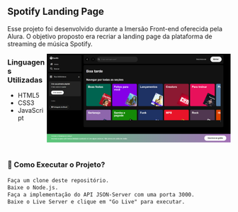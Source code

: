 <h2 align="left">Spotify Landing Page</h2>

<p align="left">Esse projeto foi desenvolvido durante a Imersão Front-end oferecida pela Alura. O objetivo proposto era recriar a landing page da plataforma de streaming de música Spotify.</p>

<img align="right" alt="Spotify Landing Page" height="200px" src="landing-page.png">

<h3 align="left">Linguagens Utilizadas</h3>

* HTML5
* CSS3
* JavaScript

<br>
<br>

#

<h3 align="left">🔧 Como Executar o Projeto?</h3>

````
Faça um clone deste repositório.
Baixe o Node.js.
Faça a implementação do API JSON-Server com uma porta 3000.
Baixe o Live Server e clique em "Go Live" para executar.
````
